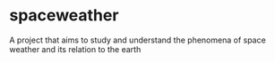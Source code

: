# spaceweather
A project that aims to study and understand the phenomena of space weather and its relation to the earth
